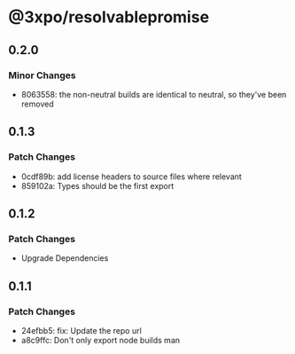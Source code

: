 # @3xpo/resolvablepromise

## 0.2.0

### Minor Changes

- 8063558: the non-neutral builds are identical to neutral, so they've been removed

## 0.1.3

### Patch Changes

- 0cdf89b: add license headers to source files where relevant
- 859102a: Types should be the first export

## 0.1.2

### Patch Changes

- Upgrade Dependencies

## 0.1.1

### Patch Changes

- 24efbb5: fix: Update the repo url
- a8c9ffc: Don't only export node builds man
